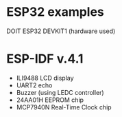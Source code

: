 # ESP32 examples 

DOIT ESP32 DEVKIT1 (hardware used)

# ESP-IDF v.4.1

  * ILI9488 LCD display
  * UART2 echo
  * Buzzer (using LEDC controller)
  * 24AA01H EEPROM chip
  * MCP7940N Real-Time Clock chip


